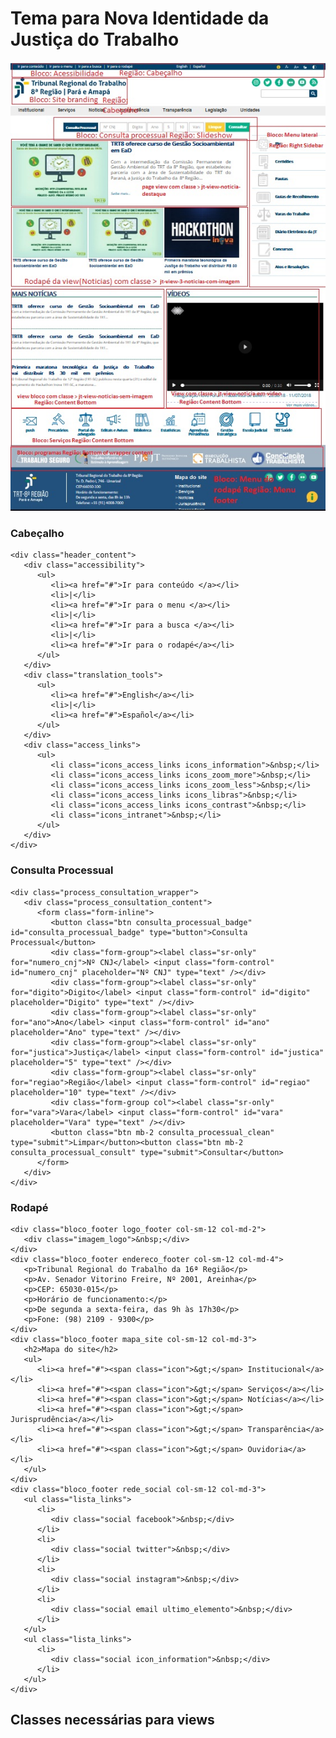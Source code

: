 # Tema para Nova Identidade da Justiça do Trabalho

![Tema do Novo Portal](README_screenshot.jpg)

### Cabeçalho
	<div class="header_content">
	   <div class="accessibility">
		  <ul>
			 <li><a href="#">Ir para conteúdo </a></li>
			 <li>|</li>
			 <li><a href="#">Ir para o menu </a></li>
			 <li>|</li>
			 <li><a href="#">Ir para a busca </a></li>
			 <li>|</li>
			 <li><a href="#">Ir para o rodapé</a></li>
		  </ul>
	   </div>
	   <div class="translation_tools">
		  <ul>
			 <li><a href="#">English</a></li>
			 <li>|</li>
			 <li><a href="#">Español</a></li>
		  </ul>
	   </div>
	   <div class="access_links">
		  <ul>
			 <li class="icons_access_links icons_information">&nbsp;</li>
			 <li class="icons_access_links icons_zoom_more">&nbsp;</li>
			 <li class="icons_access_links icons_zoom_less">&nbsp;</li>
			 <li class="icons_access_links icons_libras">&nbsp;</li>
			 <li class="icons_access_links icons_contrast">&nbsp;</li>
			 <li class="icons_intranet">&nbsp;</li>
		  </ul>
	   </div>
	</div>
	
### Consulta Processual
	<div class="process_consultation_wrapper">
	   <div class="process_consultation_content">
		  <form class="form-inline">
			 <button class="btn consulta_processual_badge" id="consulta_processual_badge" type="button">Consulta Processual</button>
			 <div class="form-group"><label class="sr-only" for="numero_cnj">Nº CNJ</label> <input class="form-control" id="numero_cnj" placeholder="Nº CNJ" type="text" /></div>
			 <div class="form-group"><label class="sr-only" for="digito">Digito</label> <input class="form-control" id="digito" placeholder="Digito" type="text" /></div>
			 <div class="form-group"><label class="sr-only" for="ano">Ano</label> <input class="form-control" id="ano" placeholder="Ano" type="text" /></div>
			 <div class="form-group"><label class="sr-only" for="justica">Justiça</label> <input class="form-control" id="justica" placeholder="5" type="text" /></div>
			 <div class="form-group"><label class="sr-only" for="regiao">Região</label> <input class="form-control" id="regiao" placeholder="10" type="text" /></div>
			 <div class="form-group col"><label class="sr-only" for="vara">Vara</label> <input class="form-control" id="vara" placeholder="Vara" type="text" /></div>
			 <button class="btn mb-2 consulta_processual_clean" type="submit">Limpar</button><button class="btn mb-2 consulta_processual_consult" type="submit">Consultar</button>
		  </form>
	   </div>
	</div>

### Rodapé
	<div class="bloco_footer logo_footer col-sm-12 col-md-2">
	   <div class="imagem_logo">&nbsp;</div>
	</div>
	<div class="bloco_footer endereco_footer col-sm-12 col-md-4">
	   <p>Tribunal Regional do Trabalho da 16ª Região</p>
	   <p>Av. Senador Vitorino Freire, Nº 2001, Areinha</p>
	   <p>CEP: 65030-015</p>
	   <p>Horário de funcionamento:</p>
	   <p>De segunda a sexta-feira, das 9h às 17h30</p>
	   <p>Fone: (98) 2109 - 9300</p>
	</div>
	<div class="bloco_footer mapa_site col-sm-12 col-md-3">
	   <h2>Mapa do site</h2>
	   <ul>
		  <li><a href="#"><span class="icon">&gt;</span> Institucional</a></li>
		  <li><a href="#"><span class="icon">&gt;</span> Serviços</a></li>
		  <li><a href="#"><span class="icon">&gt;</span> Notícias</a></li>
		  <li><a href="#"><span class="icon">&gt;</span> Jurisprudência</a></li>
		  <li><a href="#"><span class="icon">&gt;</span> Transparência</a></li>
		  <li><a href="#"><span class="icon">&gt;</span> Ouvidoria</a></li>
	   </ul>
	</div>
	<div class="bloco_footer rede_social col-sm-12 col-md-3">
	   <ul class="lista_links">
		  <li>
			 <div class="social facebook">&nbsp;</div>
		  </li>
		  <li>
			 <div class="social twitter">&nbsp;</div>
		  </li>
		  <li>
			 <div class="social instagram">&nbsp;</div>
		  </li>
		  <li>
			 <div class="social email ultimo_elemento">&nbsp;</div>
		  </li>
	   </ul>
	   <ul class="lista_links">
		  <li>
			 <div class="social icon_information">&nbsp;</div>
		  </li>
	   </ul>
	</div>

## Classes necessárias para views
